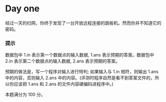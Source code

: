 # Day one

经过一天的扫网，你终于发现了一台开放远程连接的跳板机。然而你并不知道它的密码。

### 提示

数据包中 1.in 表示第一个数据点的输入数据, 1.ans 表示预期的答案。数据包中 2.in 表示第二个数据点的输入数据, 2.ans 表示预期的答案。

预期的做法是，写一个程序对输入进行特判; 如果输入与 1.in 相符，则输出 1.ans 中的内容，否则输入 2.ans 中的内容。(评测时程序自然是看不到答案文件的，所以你应该把 1.ans 和 2.ans 的文件内容硬编码进程序中。)

本题满分为 100 分。
